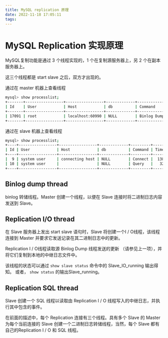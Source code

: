 ```yaml
---
title: MySQL replication 原理
date: 2022-11-18 17:05:11
tags:
---
```



# MySQL Replication 实现原理
MySQL复制功能是通过 3 个线程实现的，1 个在复制源服务器上，另 2 个在副本服务器上。

这三个线程都是 start slave 之后，双方才出现的。

通过在 master 机器上查看线程
```bash
mysql> show processlist;
+-------+-----------------+-----------------+-------------+-------------+---------+---------------------------------------------------------------+------------------+
| Id    | User            | Host            | db          | Command     | Time    | State                                                         | Info             |
+-------+-----------------+-----------------+-------------+-------------+---------+---------------------------------------------------------------+------------------+
| 17091 | root            | localhost:60990 | NULL        | Binlog Dump |     408 | Master has sent all binlog to slave; waiting for more updates | NULL             |
+-------+-----------------+-----------------+-------------+-------------+---------+---------------------------------------------------------------+------------------+

```

通过在 slave 机器上查看线程
```bash
mysql> show processlist;
+----+-----------------+-----------------+-------------+---------+------+--------------------------------------------------------+------------------+
| Id | User            | Host            | db          | Command | Time | State                                                  | Info             |
+----+-----------------+-----------------+-------------+---------+------+--------------------------------------------------------+------------------+
|  9 | system user     | connecting host | NULL        | Connect |  138 | Waiting for master to send event                       | NULL             |
| 10 | system user     |                 | NULL        | Query   |   32 | Slave has read all relay log; waiting for more updates | NULL             |
+----+-----------------+-----------------+-------------+---------+------+--------------------------------------------------------+------------------+
```
## Binlog dump thread
binlog 转储线程。Master 创建一个线程，以便在 Slave 连接时将二进制日志内容发送到 Slave。

## Replication I/O thread
在 Slave 服务器上发出 start slave 语句时，Slave 将创建一个I / O线程，该线程连接到 Master 并要求它发送记录在其二进制日志中的更新。

Replication I / O线程读取源 Binlog Dump 线程发送的更新 （请参见上一项），并将它们复制到本地的中继日志文件中。

该线程的状态可以通过 `show slave status` 命令中的  Slave_IO_running 输出得知。 或者， `show status` 的输出Slave_running。


## Replication SQL thread
Slave 创建一个 SQL 线程以读取由 Replication I / O 线程写入的中继日志，并执行其中包含的事件。

在前面的描述中，每个 Replication 连接有三个线程。具有多个 Slave 的 Master 为每个当前连接的 Slave 创建一个二进制日志转储线程，当然，每个 Slave 都有自己的Replication I / O 和 SQL 线程。

